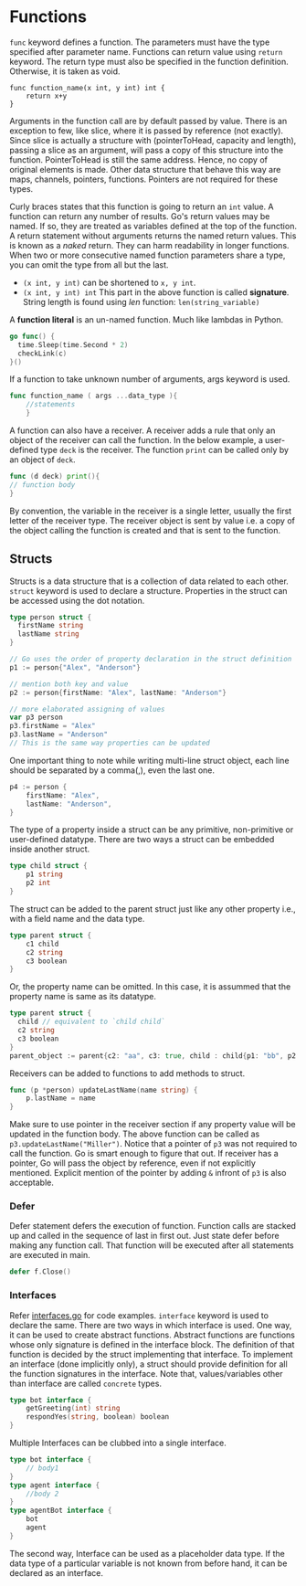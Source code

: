 # Functions

`func` keyword defines a function. The parameters must have the type specified after parameter name. Functions can
return value using `return` keyword. The return type must also be specified in the function definition. Otherwise, it is
taken as void.

```
func function_name(x int, y int) int {
	return x+y
}
```
Arguments in the function call are by default passed by value. 
There is an exception to few, like slice, where it is passed by reference (not exactly).
Since slice is actually a structure with (pointerToHead, capacity and length), passing a slice as an argument, will
pass a copy of this structure into the function. PointerToHead is still the same address. Hence, no copy of original elements
is made. Other data structure that behave this way are maps, channels, pointers, functions. Pointers are not required
for these types.

Curly braces states that this function is going to return an `int` value. A function can return any
number of results. Go's return values may be named. If so, they are treated as variables defined at the top of the
function. A return statement without arguments returns the named return values. This is known as a _naked_ return. They
can harm readability in longer functions.  
When two or more consecutive named function parameters share a type, you can omit the type from all but the last.

* `(x int, y int)` can be shortened to `x, y int`.
* `(x int, y int) int` This part in the above function is called **signature**. String length is found using *len*
  function: `len(string_variable)`

A **function literal** is an un-named function. Much like lambdas in Python.
```go
go func() {
  time.Sleep(time.Second * 2)
  checkLink(c)
}()
```
If a function to take unknown number of arguments, args  keyword is used.
```go
func function_name ( args ...data_type ){
	//statements
	}
```

A function can also have a receiver. A receiver adds a rule that only an object of the receiver can call the function.
In the below example, a user-defined type `deck` is the receiver. The function `print` can be called only by an object
of `deck`.

```go
func (d deck) print(){
// function body
}
```

By convention, the variable in the receiver is a single letter, usually the first letter of the receiver type. The receiver
object is sent by value i.e. a copy of the object calling the function is created and that is sent to the function. 

## Structs

Structs is a data structure that is a collection of data related to each other. `struct` keyword is used to declare a
structure. Properties in the struct can be accessed using the dot notation.

```go
type person struct {
  firstName string
  lastName string
}

// Go uses the order of property declaration in the struct definition
p1 := person{"Alex", "Anderson"}

// mention both key and value
p2 := person{firstName: "Alex", lastName: "Anderson"}

// more elaborated assigning of values
var p3 person
p3.firstName = "Alex"
p3.lastName = "Anderson"
// This is the same way properties can be updated
```

One important thing
to note while writing multi-line struct object, each line should be separated by a comma(,), even the last one.
```go
p4 := person {
	firstName: "Alex",
	lastName: "Anderson",
}
```

The type of a property inside a struct can be any primitive, non-primitive or user-defined datatype. There are two ways a 
struct can be embedded inside another struct.
```go
type child struct {
	p1 string
	p2 int
}
```
The struct can be added to the parent struct just like any other property i.e., with a field name and the data type.
```go
type parent struct {
	c1 child
	c2 string
	c3 boolean
}
```
Or, the property name can be omitted. In this case, it is assummed that the property name is same as its datatype.
```go
type parent struct {
  child // equivalent to `child child`
  c2 string
  c3 boolean
}
parent_object := parent{c2: "aa", c3: true, child : child{p1: "bb", p2: 10}}
```

Receivers can be added to functions to add methods to struct.
```go
func (p *person) updateLastName(name string) {
	p.lastName = name
}
```

Make sure to use pointer in the receiver section if any property value will be updated in the function body. The above
function can be called as `p3.updateLastName("Miller")`. Notice that a pointer of `p3` was not required to call the function.
Go is smart enough to figure that out. If receiver has a pointer, Go will pass the object by reference, even if not explicitly 
mentioned. Explicit mention of the pointer by adding `&` infront of `p3` is also acceptable.

### Defer
Defer statement defers the execution of function. Function calls are stacked up and called in the
sequence of last in first out. Just state defer before making any function call. That function will be executed
after all statements are executed in main.
```go
defer f.Close()
```

### Interfaces

Refer [interfaces.go](./single_page_scripts/interfaces.go) for code examples. `interface` keyword is used to declare the same.
There are two ways in which interface is used. One way, it can be used to create abstract functions. Abstract functions are
functions whose only signature is defined in the interface block. The definition of that function is decided by the struct 
implementing that interface. To implement an interface (done implicitly only), a struct should provide definition 
for all the function signatures in the interface. 
Note that, values/variables other than interface are called `concrete` types.

```go
type bot interface {
	getGreeting(int) string
	respondYes(string, boolean) boolean
}
```
Multiple Interfaces can be clubbed into a single interface.
```go
type bot interface {
	// body1
}
type agent interface {
	//body 2
}
type agentBot interface {
	bot
	agent
}
```
The second way, Interface can be used as a placeholder data type. If the data type of a particular variable is not known from before hand,
it can be declared as an interface.  
